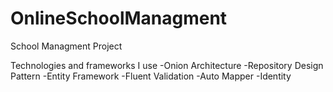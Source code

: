 # OnlineSchoolManagment
 School Managment Project

Technologies and frameworks I use
-Onion Architecture
-Repository Design Pattern
-Entity Framework
-Fluent Validation
-Auto Mapper
-Identity 
 
